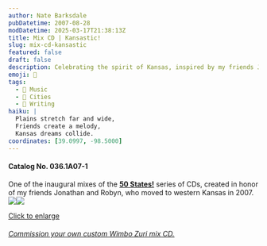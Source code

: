 ```yaml
---
author: Nate Barksdale
pubDatetime: 2007-08-28
modDatetime: 2025-03-17T21:38:13Z
title: Mix CD | Kansastic!
slug: mix-cd-kansastic
featured: false
draft: false
description: Celebrating the spirit of Kansas, inspired by my friends Jonathan and Robyn's move to western Kansas in 2007.
emoji: 🌾
tags:
  - 🎵 Music
  - 🌆 Cities
  - 📝 Writing
haiku: |
  Plains stretch far and wide,  
  Friends create a melody,  
  Kansas dreams collide.
coordinates: [39.0997, -98.5000]
---
```


#### Catalog No. 036.1A07-1

One of the inaugural mixes of the [**50 States!**](https://www.natebarksdale.com/?tag=states) series of CDs, created in honor of my friends Jonathan and Robyn, who moved to western Kansas in 2007. [![](@assets/images/KS_260.jpg)](@assets/images/KS_530.jpg)[![](@assets/images/KS2_260.jpg)](@assets/images/KS2_530.jpg)

[Click to enlarge](@assets/images/KS_530.jpg)

###### [Commission your own custom Wimbo Zuri mix CD.](https://www.natebarksdale.com/?p=342)
